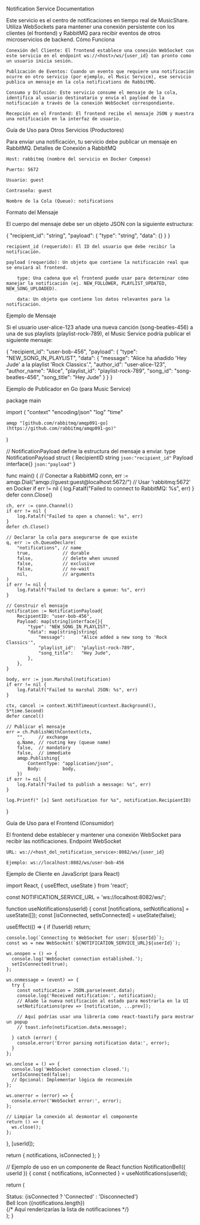 Notification Service Documentation

Este servicio es el centro de notificaciones en tiempo real de MusicShare. Utiliza WebSockets para mantener una conexión persistente con los clientes (el frontend) y RabbitMQ para recibir eventos de otros microservicios de backend.
Cómo Funciona

    Conexión del Cliente: El frontend establece una conexión WebSocket con este servicio en el endpoint ws://<host>/ws/{user_id} tan pronto como un usuario inicia sesión.

    Publicación de Eventos: Cuando un evento que requiere una notificación ocurre en otro servicio (por ejemplo, el Music Service), ese servicio publica un mensaje en la cola notifications de RabbitMQ.

    Consumo y Difusión: Este servicio consume el mensaje de la cola, identifica al usuario destinatario y envía el payload de la notificación a través de la conexión WebSocket correspondiente.

    Recepción en el Frontend: El frontend recibe el mensaje JSON y muestra una notificación en la interfaz de usuario.

Guía de Uso para Otros Servicios (Productores)

Para enviar una notificación, tu servicio debe publicar un mensaje en RabbitMQ.
Detalles de Conexión a RabbitMQ

    Host: rabbitmq (nombre del servicio en Docker Compose)

    Puerto: 5672

    Usuario: guest

    Contraseña: guest

    Nombre de la Cola (Queue): notifications

Formato del Mensaje

El cuerpo del mensaje debe ser un objeto JSON con la siguiente estructura:

{
  "recipient_id": "string",
  "payload": {
    "type": "string",
    "data": {}
  }
}

    recipient_id (requerido): El ID del usuario que debe recibir la notificación.

    payload (requerido): Un objeto que contiene la notificación real que se enviará al frontend.

        type: Una cadena que el frontend puede usar para determinar cómo manejar la notificación (ej. NEW_FOLLOWER, PLAYLIST_UPDATED, NEW_SONG_UPLOADED).

        data: Un objeto que contiene los datos relevantes para la notificación.

Ejemplo de Mensaje

Si el usuario user-alice-123 añade una nueva canción (song-beatles-456) a una de sus playlists (playlist-rock-789), el Music Service podría publicar el siguiente mensaje:

{
  "recipient_id": "user-bob-456",
  "payload": {
    "type": "NEW_SONG_IN_PLAYLIST",
    "data": {
      "message": "Alice ha añadido 'Hey Jude' a la playlist 'Rock Classics'.",
      "author_id": "user-alice-123",
      "author_name": "Alice",
      "playlist_id": "playlist-rock-789",
      "song_id": "song-beatles-456",
      "song_title": "Hey Jude"
    }
  }
}

Ejemplo de Publicador en Go (para Music Service)

package main

import (
    "context"
    "encoding/json"
    "log"
    "time"

    amqp "[github.com/rabbitmq/amqp091-go](https://github.com/rabbitmq/amqp091-go)"
)

// NotificationPayload define la estructura del mensaje a enviar.
type NotificationPayload struct {
    RecipientID string      `json:"recipient_id"`
    Payload     interface{} `json:"payload"`
}

func main() {
    // Conectar a RabbitMQ
    conn, err := amqp.Dial("amqp://guest:guest@localhost:5672/") // Usar 'rabbitmq:5672' en Docker
    if err != nil {
        log.Fatalf("Failed to connect to RabbitMQ: %s", err)
    }
    defer conn.Close()

    ch, err := conn.Channel()
    if err != nil {
        log.Fatalf("Failed to open a channel: %s", err)
    }
    defer ch.Close()

    // Declarar la cola para asegurarse de que existe
    q, err := ch.QueueDeclare(
        "notifications", // name
        true,            // durable
        false,           // delete when unused
        false,           // exclusive
        false,           // no-wait
        nil,             // arguments
    )
    if err != nil {
        log.Fatalf("Failed to declare a queue: %s", err)
    }

    // Construir el mensaje
    notification := NotificationPayload{
        RecipientID: "user-bob-456",
        Payload: map[string]interface{}{
            "type": "NEW_SONG_IN_PLAYLIST",
            "data": map[string]string{
                "message":      "Alice added a new song to 'Rock Classics'",
                "playlist_id":  "playlist-rock-789",
                "song_title":   "Hey Jude",
            },
        },
    }

    body, err := json.Marshal(notification)
    if err != nil {
        log.Fatalf("Failed to marshal JSON: %s", err)
    }

    ctx, cancel := context.WithTimeout(context.Background(), 5*time.Second)
    defer cancel()

    // Publicar el mensaje
    err = ch.PublishWithContext(ctx,
        "",     // exchange
        q.Name, // routing key (queue name)
        false,  // mandatory
        false,  // immediate
        amqp.Publishing{
            ContentType: "application/json",
            Body:        body,
        })
    if err != nil {
        log.Fatalf("Failed to publish a message: %s", err)
    }

    log.Printf(" [x] Sent notification for %s", notification.RecipientID)
}

Guía de Uso para el Frontend (Consumidor)

El frontend debe establecer y mantener una conexión WebSocket para recibir las notificaciones.
Endpoint WebSocket

    URL: ws://<host_del_notification_service>:8082/ws/{user_id}

    Ejemplo: ws://localhost:8082/ws/user-bob-456

Ejemplo de Cliente en JavaScript (para React)

import React, { useEffect, useState } from 'react';

const NOTIFICATION_SERVICE_URL = 'ws://localhost:8082/ws/';

function useNotifications(userId) {
  const [notifications, setNotifications] = useState([]);
  const [isConnected, setIsConnected] = useState(false);

  useEffect(() => {
    if (!userId) return;

    console.log(`Connecting to WebSocket for user: ${userId}`);
    const ws = new WebSocket(`${NOTIFICATION_SERVICE_URL}${userId}`);

    ws.onopen = () => {
      console.log('WebSocket connection established.');
      setIsConnected(true);
    };

    ws.onmessage = (event) => {
      try {
        const notification = JSON.parse(event.data);
        console.log('Received notification:', notification);
        // Añade la nueva notificación al estado para mostrarla en la UI
        setNotifications(prev => [notification, ...prev]);
        
        // Aquí podrías usar una librería como react-toastify para mostrar un popup
        // toast.info(notification.data.message);

      } catch (error) {
        console.error('Error parsing notification data:', error);
      }
    };

    ws.onclose = () => {
      console.log('WebSocket connection closed.');
      setIsConnected(false);
      // Opcional: Implementar lógica de reconexión
    };

    ws.onerror = (error) => {
      console.error('WebSocket error:', error);
    };

    // Limpiar la conexión al desmontar el componente
    return () => {
      ws.close();
    };
  }, [userId]);

  return { notifications, isConnected };
}

// Ejemplo de uso en un componente de React
function NotificationBell({ userId }) {
  const { notifications, isConnected } = useNotifications(userId);

  return (
    <div>
      <span>Status: {isConnected ? 'Connected' : 'Disconnected'}</span>
      <div>
        Bell Icon ({notifications.length})
      </div>
      {/* Aquí renderizarías la lista de notificaciones */}
    </div>
  );
}

